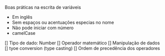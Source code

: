 Boas práticas na escrita de variáveis

- Em inglês
- Sem espaços ou acentuações especias no nome
- Não pode iniciar com número
- camelCase

[] Tipo de dado: Number
[] Operador matemático
[] Manipulação de dados
 [] tyoe conversion (type casting)
[] Ordem de precedência dos operadores